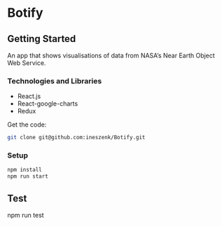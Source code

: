 # Botify

## Getting Started

An app that shows visualisations of data from NASA’s Near Earth Object Web Service.

### Technologies and Libraries

- React.js
- React-google-charts
- Redux


Get the code:

```bash
git clone git@github.com:ineszenk/Botify.git
```

### Setup

```bash
npm install
npm run start 
```

## Test
npm run test
